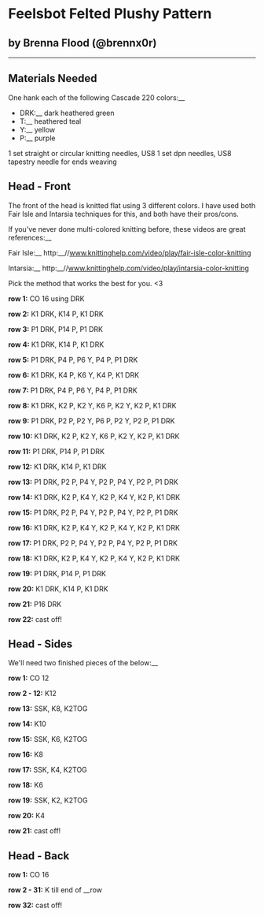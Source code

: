 # Feelsbot Felted Plushy Pattern
## by Brenna Flood (@brennx0r)
-------------------------------

## Materials Needed
One hank each of the following Cascade 220 colors:__

* DRK:__ dark heathered green
* T:__   heathered teal
* Y:__   yellow
* P:__   purple

1 set straight or circular knitting needles, US8
1 set dpn needles, US8
tapestry needle for ends weaving

## Head - Front

The front of the head is knitted flat using 3 different colors.
I have used both Fair Isle and Intarsia techniques for this, and
both have their pros/cons. 

If you've never done multi-colored knitting before, these videos
are great references:__

Fair Isle:__ http:__//www.knittinghelp.com/video/play/fair-isle-color-knitting

Intarsia:__  http:__//www.knittinghelp.com/video/play/intarsia-color-knitting

Pick the method that works the best for you. <3

__row 1:__ CO 16 using DRK

__row 2:__ K1 DRK, K14 P, K1 DRK

__row 3:__ P1 DRK, P14 P, P1 DRK

__row 4:__ K1 DRK, K14 P, K1 DRK

__row 5:__ P1 DRK, P4 P, P6 Y, P4 P, P1 DRK   

__row 6:__ K1 DRK, K4 P, K6 Y, K4 P, K1 DRK

__row 7:__ P1 DRK, P4 P, P6 Y, P4 P, P1 DRK

__row 8:__ K1 DRK, K2 P, K2 Y, K6 P, K2 Y, K2 P, K1 DRK

__row 9:__ P1 DRK, P2 P, P2 Y, P6 P, P2 Y, P2 P, P1 DRK

__row 10:__ K1 DRK, K2 P, K2 Y, K6 P, K2 Y, K2 P, K1 DRK

__row 11:__ P1 DRK, P14 P, P1 DRK

__row 12:__ K1 DRK, K14 P, K1 DRK

__row 13:__ P1 DRK, P2 P, P4 Y, P2 P, P4 Y, P2 P, P1 DRK

__row 14:__ K1 DRK, K2 P, K4 Y, K2 P, K4 Y, K2 P, K1 DRK

__row 15:__ P1 DRK, P2 P, P4 Y, P2 P, P4 Y, P2 P, P1 DRK

__row 16:__ K1 DRK, K2 P, K4 Y, K2 P, K4 Y, K2 P, K1 DRK

__row 17:__ P1 DRK, P2 P, P4 Y, P2 P, P4 Y, P2 P, P1 DRK

__row 18:__ K1 DRK, K2 P, K4 Y, K2 P, K4 Y, K2 P, K1 DRK

__row 19:__ P1 DRK, P14 P, P1 DRK

__row 20:__ K1 DRK, K14 P, K1 DRK

__row 21:__ P16 DRK

__row 22:__ cast off!

## Head - Sides

We'll need two finished pieces of the below:__

__row 1:__ CO 12

__row 2 - 12:__ K12

__row 13:__ SSK, K8, K2TOG

__row 14:__ K10

__row 15:__ SSK, K6, K2TOG

__row 16:__ K8

__row 17:__ SSK, K4, K2TOG

__row 18:__ K6

__row 19:__ SSK, K2, K2TOG

__row 20:__ K4

__row 21:__ cast off!



## Head - Back

__row 1:__ CO 16

__row 2 - 31:__ K till end of __row

__row 32:__ cast off!